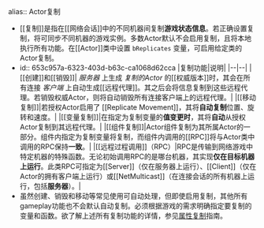 alias:: Actor复制

- [[复制]]是指在[[网络会话]]中的不同机器间复制**游戏状态信息**。若正确设置复制，将可同步不同机器的游戏实例。多数Actor默认不会启用复制，且将本地执行所有功能。在[[Actor]]类中设置 `bReplicates` 变量，可启用给定类的Actor复制。
- id:: 653c957a-6323-403d-b63c-ca1068d62cca
  |复制功能|说明|
  |--|--|
  |[[创建]]和[[销毁]]| *服务器* 上生成 *复制的Actor* 的[[权威版本]]时，其会在所有连接 *客户端* 上自动生成[[远程代理]]。其之后会将信息复制到这些远程代理。若销毁权威Actor，则将自动销毁所有连接客户端上的远程代理。|
  |[[移动复制]]|若授权Actor启用了 [[Replicate Movement]]，其将**自动复制**位置、旋转和速度。|
  |[[变量复制]]|在指定为复制变量的**值变更时**，其将**自动**从授权Actor复制到其远程代理。|
  |[[组件复制]]|Actor组件复制为其所属Actor的一部分。组件内指定为复制变量将复制，而组件内调用的[[RPC]]将与Actor类中调用的RPC保持**一致**。|
  |[[远程过程调用]]（RPC）|RPC是传输到网络游戏中特定机器的特殊函数。无论初始调用RPC的是哪台机器，其实现**仅在目标机器上运行**。此类RPC可指定为[[Server]]（仅在服务器上运行）、[[Client]]（仅在Actor的拥有客户端上运行）或[[NetMulticast]]（在连接会话的所有机器上运行，包括**服务器**）。|
- 虽然创建、销毁和移动等常见使用可自动处理，但即使启用复制，其他所有gameplay功能也不会默认自动复制。必须根据游戏的需求明确指定要复制的变量和函数。欲了解上述所有复制功能的详情，参见[属性复制](https://docs.unrealengine.com/5.3/zh-CN/property-replication-in-unreal-engine)指南。